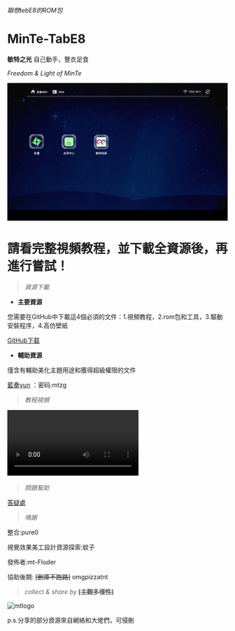 *聯想tebE8的ROM包*

# MinTe-TabE8

**敏特之光** 自己動手，豐衣足食

*Freedom &amp; Light of MinTe*

![效果預覽](https://github.com/MTfloder/MinTe-TabE8/blob/main/%E6%95%8F%E7%89%B9%E6%A1%8C%E9%9D%A27.0_%E6%97%A0%E5%AF%BC%E8%88%AA.png)

# **請看完整視頻教程，並下載全資源後，再進行嘗試！**

> *資源下載*

- **主要資源**

您需要在GitHub中下載這4個必須的文件：1.視頻教程，2.rom包和工具，3.驅動安裝程序，4.高仿壁紙

[GitHub下载](https://github.com/MTfloder/MinTe-TabE8/releases)

- **輔助資源**

僅含有輔助美化主題用途和獲得超級權限的文件

[藍奏yun](https://wws.lanzoui.com/b026il7uf) ：密码:mtzg

> *教程視頻*

![在線教程](https://github.com/MTfloder/MinTe-TabE8/releases/download/rush.lenovo.tabe8.video_v1-stable/rush_lenovo_tabe8_video_720P.mp4)

> *問題幫助*

[答疑處](https://github.com/MTfloder/MinTe-TabE8/issues)

> *鳴謝*

整合:pure0

視覺效果美工設計資源探索:蚊子

發佈者:mt-Floder

協助後期: ~~[删庫不跑路]~~ omgpizzatnt

> *collect &amp; share by* **~~[主觀多樣性]~~**

![mtlogo](https://github.com/MTfloder/DimensionNoQuit/blob/main/181ef1e6899666bd.png)

p.s.分享的部分資源來自網絡和大佬們，可侵刪
